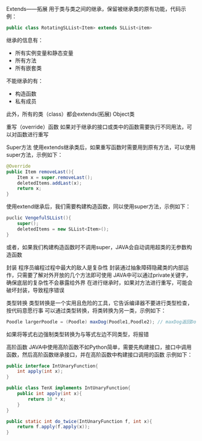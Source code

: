 Extends——拓展
用于类与类之间的继承，保留被继承类的原有功能，代码示例：
```java
public class RotatingSLList<Item> extends SLList<item>
```
继承的信息有：
- 所有实例变量和静态变量
- 所有方法
- 所有嵌套类

不能继承的有：
- 构造函数
- 私有成员

此外，所有的类（class）都会extends(拓展) Object类

重写（override）函数
如果对于继承的接口或类中的函数需要执行不同用法，可以对函数进行重写

Super方法
使用extends继承类后，如果重写函数时需要用到原有方法，可以使用super方法，示例如下：
```java
@Override
public Item removeLast(){
    Item x = super.removeLast();
    deletedItems.addLast(x);
    return x;
}
```
使用extend继承后，我们需要构建构造函数，同以使用super方法，示例如下：
```java
puclic VengefulSLList(){
    super();
    deletedItems = new SLList<Item>();
}
```
或者，如果我们构建构造函数时不调用super，JAVA会自动调用超类的无参数构造函数

封装
程序员编程过程中最大的敌人是复杂性
封装通过抽象障碍隐藏类的内部运作，只需要了解对外开放的几个方法即可使用
JAVA中可以通过private关键字，确保底层的复杂性不会暴露给外界
在进行继承时，如果对方法进行重写，可能会破坏封装，导致程序错误

类型转换
类型转换是一个实用且危险的工具，它告诉编译器不要进行类型检查，按代码意愿行事
可以通过类型转换，将类转换为另一类，示例如下：
```java
Poodle largerPoodle = (Poodle) maxDog(Poodle1,Poodle2); // maxDog返回Dog类 
```
如果将等式右边强制类型转换为与等式左边不同类型，将报错

高阶函数
JAVA中使用高阶函数不如Python简单，需要先构建接口，接口中调用函数，然后高阶函数继承接口，并在高阶函数中构建接口调用的函数
示例如下：
```java
public interface IntUnaryFunction{
    int apply(int x);
}

public class TenX implements IntUnaryFunction{
    public int apply(int x){
        return 10 * x;
    }
}

public static int do_twice(IntUnaryFunction f, int x){
    return f.apply(f.apply(x));
}
```